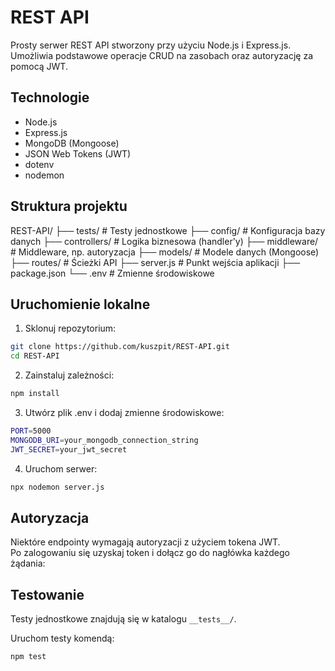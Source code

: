 # REST API

Prosty serwer REST API stworzony przy użyciu Node.js i Express.js. Umożliwia podstawowe operacje CRUD na zasobach oraz autoryzację za pomocą JWT.

## Technologie

- Node.js
- Express.js
- MongoDB (Mongoose)
- JSON Web Tokens (JWT)
- dotenv
- nodemon

## Struktura projektu

REST-API/
├── tests/          # Testy jednostkowe
├── config/         # Konfiguracja bazy danych
├── controllers/    # Logika biznesowa (handler'y)
├── middleware/     # Middleware, np. autoryzacja
├── models/         # Modele danych (Mongoose)
├── routes/         # Ścieżki API
├── server.js       # Punkt wejścia aplikacji
├── package.json
└── .env            # Zmienne środowiskowe

## Uruchomienie lokalne

1. Sklonuj repozytorium:

```bash
git clone https://github.com/kuszpit/REST-API.git
cd REST-API
```

2. Zainstaluj zależności:

```bash
npm install
```

3. Utwórz plik .env i dodaj zmienne środowiskowe:
```bash
PORT=5000
MONGODB_URI=your_mongodb_connection_string
JWT_SECRET=your_jwt_secret
```

4. Uruchom serwer:

```bash
npx nodemon server.js
```
## Autoryzacja

Niektóre endpointy wymagają autoryzacji z użyciem tokena JWT.  
Po zalogowaniu się uzyskaj token i dołącz go do nagłówka każdego żądania:

## Testowanie

Testy jednostkowe znajdują się w katalogu `__tests__/`.

Uruchom testy komendą:

```bash
npm test
```
